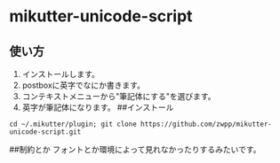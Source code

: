 # mikutter-unicode-script
## 使い方
1. インストールします。
2. postboxに英字でなにか書きます。
3. コンテキストメニューから"筆記体にする"を選びます。
4. 英字が筆記体になります。
##インストール
```
cd ~/.mikutter/plugin; git clone https://github.com/zwpp/mikutter-unicode-script.git
```

##制約とか
 フォントとか環境によって見れなかったりするみたいです。
